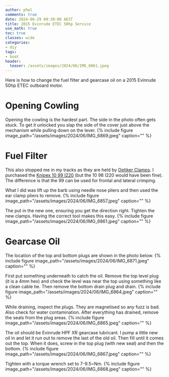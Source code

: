 ```yaml
---
author: phwl
comments: true
date: 2024-06-29 09:30:00 AEST
title: 2015 Evinrude ETEC 50hp Service
use_math: true
toc: true
classes: wide
categories:
- diy
tags:
- boat
header:
  teaser: /assets/images/2024/06/IMG_6861.jpeg
---
```


Here is how to change the fuel filter and gearcase oil on a 2015 Evinrude 50hp ETEC outboard motor.

# Opening Cowling
Opening the cowling is the hardest part. The side in the photo often gets stuck. To get it unlocked you slap the side of the cover just above the mechanism while pulling down on the lever.
{% include figure image_path="/assets/images/2024/06/IMG_6869.jpeg" caption="" %}

# Fuel Filter
This also stopped me in my tracks as they are held by [Oetiker Clamps](https://www.oetiker.com/). I purchased the [Knipex 10 99 I220](https://www.knipex.com/products/special-pliers/ear-clamp-pliers/ear-clamp-pliers/1099I220) (but the 10 98 I220 would have been fine). The difference is that the 99 can be used for frontal and lateral crimping.

What I did was lift up the barb using needle nose pliers and then used the ear clamp pliers to remove.
{% include figure image_path="/assets/images/2024/06/IMG_6857.jpeg" caption="" %}

The put in the new one, ensuring you get the direction right. Tighten the new clamps. Having the correct tool makes this easy.
{% include figure image_path="/assets/images/2024/06/IMG_6861.jpeg" caption="" %}

# Gearcase Oil
The location of the top and bottom plugs are shown in the photo below.
{% include figure image_path="/assets/images/2024/06/IMG_6871.jpeg" caption="" %}

First put something underneath to catch the oil. Remove the top level plug (it is a 4mm hex) and check the level was near the top using something like a clean cable tie. Then remove the bottom drain plug and drain.
{% include figure image_path="/assets/images/2024/06/IMG_6864.jpeg" caption="" %}

While draining, inspect the plugs. They are magnetised so any fuzz is bad. Also check for water contamination. After everything has drained, remove the seals from the plug areas.
{% include figure image_path="/assets/images/2024/06/IMG_6865.jpeg" caption="" %}

The oil should be Evinrude HPF XR gearcase lubricant.
I pump a little new oil in and let it run out to remove the last of the old oil.
Then fill until it comes out the top. When it does, screw in the top plug (with new seal) and then the bottom.
{% include figure image_path="/assets/images/2024/06/IMG_6867.jpeg" caption="" %}

Tighten with a torque wrench set to 7-9.5~Nm.
{% include figure image_path="/assets/images/2024/06/IMG_6868.jpeg" caption="" %}

